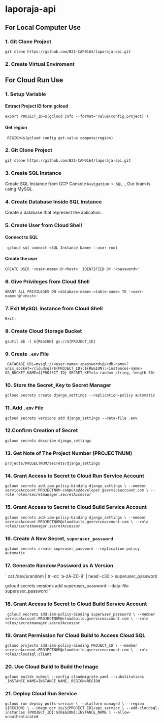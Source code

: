 # laporaja-api


## For Local Computer Use  
### 1. Git Clone Project  
` git clone https://github.com/B21-CAP0164/laporaja-api.git `  

### 2. Create Virtual Enviroment


## For Cloud Run Use  
### 1. Setup Variable 
#### Extract Project ID form gcloud
`export PROJECT_ID=$(gcloud info --format='value(config.project)')`
#### Get region
` REGION=$(gcloud config get-value compute/region)`

### 2. Git Clone Project  
` git clone https://github.com/B21-CAP0164/laporaja-api.git `  

### 3. Create SQL Instance  
Create SQL Instance from GCP Console ```Navigation > SQL ```, Our team is using MySQL.   

### 4. Create Database Inside SQL Instance  
Create a database that represent the aplication.  

### 5. Create User from Cloud Shell  
#### Connect to SQL  
` gcloud sql connect <SQL Instance Name> --user root`  
#### Create the user  
` CREATE USER '<user-name>'@'<host>' IDENTIFIED BY '<password>' `  

### 6. Give Privileges from Cloud Shell  
` GRANT ALL PRIVILEGES ON <database-name>.<table-name> TO '<user-name>'@'<host>' `  

### 7. Exit MySQL Instance from Cloud Shell  
``` Exit; ```

### 8. Create Cloud Storage Bucket  
` gsutil mb -l ${REGION} gs://${PROJECT_ID} `  

### 9. Create ```.env``` File  
` 
DATABASE_URL=mysql://<user-name>:<password>@/<db-name>?unix_socket=/cloudsql/${PROJECT_ID}:${REGION}:<instances-name> 
GS_BUCKET_NAME=${PROJECT_ID}
SECRET_KEY=(a random string, length 50)  
`

### 10. Store the Secret_Key to Secret Manager  
`
gcloud secrets create django_settings --replication-policy automatic  
`  

### 11. Add ```.env``` File  
`
gcloud secrets versions add django_settings --data-file .env  
`  

### 12.Confirm Creation of Secret
`
gcloud secrets describe django_settings  
`  

### 13. Get Note of The Project Number (PROJECTNUM)
`
projects/PROJECTNUM/secrets/django_settings
`  

### 14. Grant Access to Secret to Cloud Run Service Account  
`
gcloud secrets add-iam-policy-binding django_settings \
    --member serviceAccount:PROJECTNUM-compute@developer.gserviceaccount.com \
    --role roles/secretmanager.secretAccessor
`  

### 15. Grant Access to Secret to Cloud Build Service Account  
`
gcloud secrets add-iam-policy-binding django_settings \
    --member serviceAccount:PROJECTNUM@cloudbuild.gserviceaccount.com \
    --role roles/secretmanager.secretAccessor
`   

### 16. Create A New Secret, ```superuser_password```  
`
gcloud secrets create superuser_password --replication-policy automatic
`  

### 17. Generate Randow Password as A Version  
`
cat /dev/urandom | tr -dc 'a-zA-Z0-9' | head -c30 > superuser_password

gcloud secrets versions add superuser_password --data-file superuser_password
`  

### 18. Grant Access to Secret to Cloud Build Service Account  
` 
gcloud secrets add-iam-policy-binding superuser_password \
    --member serviceAccount:PROJECTNUM@cloudbuild.gserviceaccount.com \
    --role roles/secretmanager.secretAccessor
`  

### 19. Grant Permission for Cloud Build to Access Cloud SQL  
`
gcloud projects add-iam-policy-binding PROJECT_ID \
    --member serviceAccount:PROJECTNUM@cloudbuild.gserviceaccount.com \
    --role roles/cloudsql.client
`  

### 20. Use Cloud Build to Build the Image
`
gcloud builds submit --config cloudmigrate.yaml
    --substitutions _INSTANCE_NAME=INSTANCE_NAME,_REGION=REGION
`  

### 21. Deploy Cloud Run Service  
`
gcloud run deploy polls-service \
    --platform managed \
    --region ${REGION} \
    --image gcr.io/${PROJECT_ID}/api_service \
    --add-cloudsql-instances {PROJECT_ID}:${REGION}:INSTANCE_NAME \
    --allow-unauthenticated
`  
